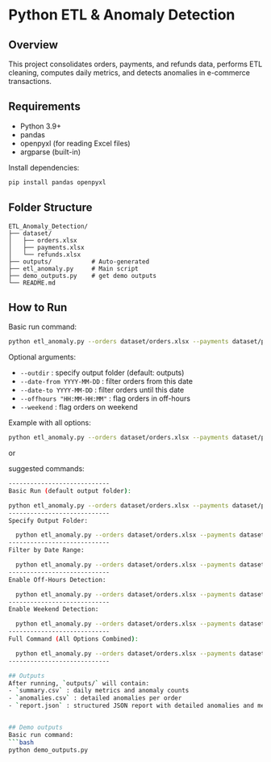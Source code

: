 
# Python ETL & Anomaly Detection

## Overview
This project consolidates orders, payments, and refunds data, performs ETL cleaning, computes daily metrics, and detects anomalies in e-commerce transactions.

## Requirements
- Python 3.9+
- pandas
- openpyxl (for reading Excel files)
- argparse (built-in)

Install dependencies:
```bash
pip install pandas openpyxl
```

## Folder Structure
```
ETL_Anomaly_Detection/
├── dataset/
│   ├── orders.xlsx
│   ├── payments.xlsx
│   └── refunds.xlsx
├── outputs/           # Auto-generated
├── etl_anomaly.py     # Main script
├── demo_outputs.py    # get demo outputs
└── README.md
```

## How to Run
Basic run command:
```bash
python etl_anomaly.py --orders dataset/orders.xlsx --payments dataset/payments.xlsx --refunds dataset/refunds.xlsx
```

Optional arguments:
- `--outdir` : specify output folder (default: outputs)
- `--date-from YYYY-MM-DD` : filter orders from this date
- `--date-to YYYY-MM-DD` : filter orders until this date
- `--offhours "HH:MM-HH:MM"` : flag orders in off-hours
- `--weekend` : flag orders on weekend

Example with all options:
```bash
python etl_anomaly.py --orders dataset/orders.xlsx --payments dataset/payments.xlsx --refunds dataset/refunds.xlsx --outdir outputs --date-from 2025-06-15 --date-to 2025-07-15 --offhours "21:00-09:00" --weekend
```
or 

suggested commands:
```bash
----------------------------
Basic Run (default output folder):

python etl_anomaly.py --orders dataset/orders.xlsx --payments dataset/payments.xlsx --refunds dataset/refunds.xlsx
----------------------------
Specify Output Folder:

  python etl_anomaly.py --orders dataset/orders.xlsx --payments dataset/payments.xlsx --refunds dataset/refunds.xlsx --outdir outputs_custom
----------------------------
Filter by Date Range:

  python etl_anomaly.py --orders dataset/orders.xlsx --payments dataset/payments.xlsx --refunds dataset/refunds.xlsx --date-from 2025-06-15 --date-to 2025-07-15
----------------------------
Enable Off-Hours Detection:

  python etl_anomaly.py --orders dataset/orders.xlsx --payments dataset/payments.xlsx --refunds dataset/refunds.xlsx --offhours "21:00-09:00"
----------------------------
Enable Weekend Detection:

  python etl_anomaly.py --orders dataset/orders.xlsx --payments dataset/payments.xlsx --refunds dataset/refunds.xlsx --weekend
----------------------------
Full Command (All Options Combined):

  python etl_anomaly.py --orders dataset/orders.xlsx --payments dataset/payments.xlsx --refunds dataset/refunds.xlsx --outdir outputs --date-from 2025-06-15 --date-to 2025-07-15 --offhours "21:00-09:00" --weekend
----------------------------

## Outputs
After running, `outputs/` will contain:
- `summary.csv` : daily metrics and anomaly counts
- `anomalies.csv` : detailed anomalies per order
- `report.json` : structured JSON report with detailed anomalies and metadata


## Demo outputs
Basic run command:
```bash
python demo_outputs.py
```
